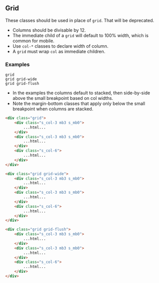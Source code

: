 ## Grid

These classes should be used in place of `grid`. That will be deprecated.

* Columns should be divisable by 12.
* The immediate child of a `grid` will default to 100% width, which is common for mobile.
* Use `col-*` classes to declare width of column.
* A `grid` must wrap `col` as immediate children.

### Examples

<div class="pa3 ba b-gray mb4">
    <code class="mb2 db clipboard">grid</code>
    <div class="grid mb3">
        <div class="s_col-3 mb3 s_mb0">
            <div class="bg-gray-200 ba b-gray h3"></div>
        </div>
        <div class="s_col-3 mb3 s_mb0">
            <div class="bg-gray-200 ba b-gray h3"></div>
        </div>
        <div class="s_col-6">
            <div class="bg-gray-200 ba b-gray h3"></div>
        </div>
    </div>
    <code class="mb2 db clipboard">grid grid-wide</code>
    <div class="grid grid-wide mb3">
        <div class="s_col-3 mb3 s_mb0">
            <div class="bg-gray-200 ba b-gray h3"></div>
        </div>
        <div class="s_col-3 mb3 s_mb0">
            <div class="bg-gray-200 ba b-gray h3"></div>
        </div>
        <div class="s_col-6">
            <div class="bg-gray-200 ba b-gray h3"></div>
        </div>
    </div>
    <code class="mb2 db clipboard">grid grid-flush</code>
    <div class="grid grid-flush mb2">
        <div class="s_col-3 mb3 s_mb0">
            <div class="bg-gray-200 ba b-gray h3"></div>
        </div>
        <div class="s_col-3 mb3 s_mb0">
            <div class="bg-gray-200 ba b-gray h3"></div>
        </div>
        <div class="s_col-6">
            <div class="bg-gray-200 ba b-gray h3"></div>
        </div>
    </div>
</div>

* In the examples the columns default to stacked, then side-by-side above the small breakpoint based on col widths.
* Note the margin-bottom classes that apply only below the small breakpoint when columns are stacked.

```html
<div class="grid">
    <div class="s_col-3 mb3 s_mb0">
        ...html...
    </div>
    <div class="s_col-3 mb3 s_mb0">
        ...html...
    </div>
    <div class="s_col-6">
        ...html...
    </div>
</div>

<div class="grid grid-wide">
    <div class="s_col-3 mb3 s_mb0">
        ...html...
    </div>
    <div class="s_col-3 mb3 s_mb0">
        ...html...
    </div>
    <div class="s_col-6">
        ...html...
    </div>
</div>

<div class="grid grid-flush">
    <div class="s_col-3 mb3 s_mb0">
        ...html...
    </div>
    <div class="s_col-3 mb3 s_mb0">
        ...html...
    </div>
    <div class="s_col-6">
        ...html...
    </div>
</div>
```
